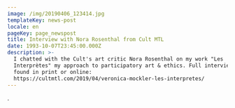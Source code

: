 ```yaml
---
image: /img/20190406_123414.jpg
templateKey: news-post
locale: en
pageKey: page_newspost
title: Interview with Nora Rosenthal from Cult MTL
date: 1993-10-07T23:45:00.000Z
description: >-
  I chatted with the Cult's art critic Nora Rosenthal on my work "Les
  Interprètes" my approach to participatory art & ethics. Full interview can be
  found in print or online:
  https://cultmtl.com/2019/04/veronica-mockler-les-interpretes/
---
```

.
